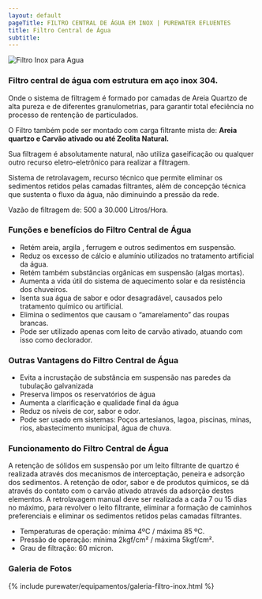 ```yaml
---
layout: default
pageTitle: FILTRO CENTRAL DE ÁGUA EM INOX | PUREWATER EFLUENTES   
title: Filtro Central de Água
subtitle: 
---
```


<img class="img-responsive pull-right" style="max-width: 50%;" src="../../website/images/Filtros Inox_purewater1.png" alt="Filtro Inox para Agua">
  
### Filtro central de água com estrutura em aço inox 304.

Onde o sistema de filtragem é formado por camadas de Areia Quartzo de alta pureza e de diferentes granulometrias, para garantir total efeciência no processo de rentenção de particulados.

O Filtro também pode ser montado com carga filtrante mista de: **Areia quartzo e Carvão ativado ou até Zeolita Natural.**

Sua filtragem é absolutamente natural, não utiliza gaseificação ou qualquer outro recurso eletro-eletrônico para realizar a filtragem.

Sistema de retrolavagem, recurso técnico que permite eliminar os sedimentos retidos pelas camadas filtrantes, além de concepção técnica que sustenta o fluxo da água, não diminuindo a pressão da rede.

Vazão de filtragem de: 500 a 30.000 Litros/Hora.

### Funções e benefícios do Filtro Central de Água

- Retém areia, argila , ferrugem e outros sedimentos em suspensão.
- Reduz os excesso de cálcio e alumínio utilizados no tratamento artificial da água.
- Retém também substâncias orgânicas em suspensão (algas mortas).
- Aumenta a vida útil do sistema de aquecimento solar e da resistência dos chuveiros.
- Isenta sua água de sabor e odor desagradável, causados pelo tratamento químico ou artificial.
- Elimina o sedimentos que causam o “amarelamento” das roupas brancas.
- Pode ser utilizado apenas com leito de carvão ativado, atuando com isso como declorador.

### Outras Vantagens do Filtro Central de Água

- Evita a incrustação de substância em suspensão nas paredes da tubulação galvanizada
- Preserva limpos os reservatórios de água
- Aumenta a clarificação e qualidade final da água
- Reduz os níveis de cor, sabor e odor.
- Pode ser usado em sistemas: Poços artesianos, lagoa, piscinas, minas, rios, abastecimento municipal, água de chuva.

### Funcionamento do Filtro Central de Água

A retenção de sólidos em suspensão por um leito filtrante de quartzo é realizada através dos mecanismos de interceptação, peneira e adsorção dos sedimentos.
A retenção de odor, sabor e de produtos químicos, se dá através do contato com o carvão ativado através da adsorção destes elementos.
A retrolavagem manual deve ser realizada a cada 7 ou 15 dias no máximo, para revolver o leito filtrante, eliminar a formação de caminhos preferenciais e eliminar os sedimentos retidos pelas camadas filtrantes.

- Temperaturas de operação: mínima 4ºC / máxima 85 ºC.
- Pressão de operação: mínima 2kgf/cm² / máxima 5kgf/cm².
- Grau de filtração: 60 micron.

### Galeria de Fotos

{% include purewater/equipamentos/galeria-filtro-inox.html %}

